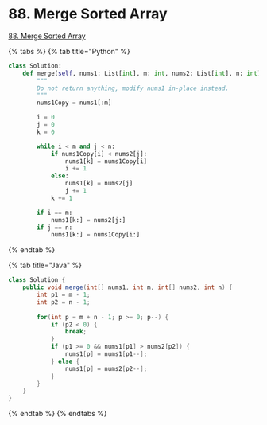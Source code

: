 # 88. Merge Sorted Array

[88. Merge Sorted Array](https://leetcode.com/problems/merge-sorted-array/)

{% tabs %}
{% tab title="Python" %}
```python
class Solution:
    def merge(self, nums1: List[int], m: int, nums2: List[int], n: int) -> None:
        """
        Do not return anything, modify nums1 in-place instead.
        """
        nums1Copy = nums1[:m]

        i = 0
        j = 0
        k = 0

        while i < m and j < n:
            if nums1Copy[i] < nums2[j]:
                nums1[k] = nums1Copy[i]
                i += 1
            else:
                nums1[k] = nums2[j]
                j += 1
            k += 1

        if i == m:
            nums1[k:] = nums2[j:]
        if j == n:
            nums1[k:] = nums1Copy[i:]
```
{% endtab %}

{% tab title="Java" %}
```java
class Solution {
    public void merge(int[] nums1, int m, int[] nums2, int n) {
        int p1 = m - 1;
        int p2 = n - 1;
        
        for(int p = m + n - 1; p >= 0; p--) {
            if (p2 < 0) {
                break;
            }
            if (p1 >= 0 && nums1[p1] > nums2[p2]) {
                nums1[p] = nums1[p1--];
            } else {
                nums1[p] = nums2[p2--];
            }
        }
    }
}
```
{% endtab %}
{% endtabs %}

